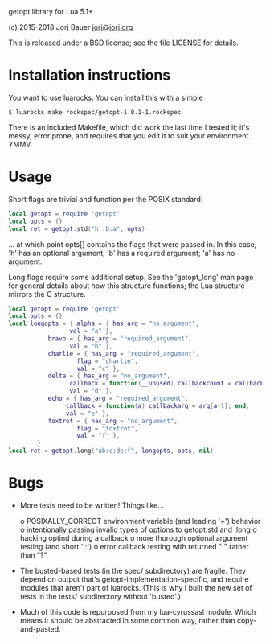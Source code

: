 getopt library for Lua 5.1+

(c) 2015-2018 Jorj Bauer <jorj@jorj.org>

This is released under a BSD license; see the file LICENSE for details.

# Installation instructions

You want to use luarocks. You can install this with a simple

```
$ luarocks make rockspec/getopt-1.0.1-1.rockspec
```

There is an included Makefile, which did work the last time I tested
it; it's messy, error prone, and requires that you edit it to suit
your environment. YMMV.

# Usage

Short flags are trivial and function per the POSIX standard:

``` lua
local getopt = require 'getopt'
local opts = {}
local ret = getopt.std("h::b:a", opts)
```

... at which point opts[] contains the flags that were passed in. In
this case, 'h' has an optional argument; 'b' has a required argument;
'a' has no argument.

Long flags require some additional setup. See the 'getopt_long' man
page for general details about how this structure functions; the Lua
structure mirrors the C structure.

``` lua
local getopt = require 'getopt'
local opts = {}
local longopts = { alpha = { has_arg = "no_argument",
			     val = "a" },
		   bravo = { has_arg = "required_argument",
			     val = "b" },
		   charlie = { has_arg = "required_argument",
			       flag = "charlie",
			       val = "c" },
		   delta = { has_arg = "no_argument",
			     callback = function(__unused) callbackcount = callbackcount + 1; end,
			     val = "d" },
		   echo = { has_arg = "required_argument",
			    callback = function(a) callbackarg = arg[a-1]; end,
			    val = "e" },
		   foxtrot = { has_arg = "no_argument",
			       flag = "foxtrot",
			       val = "f" },
		}
local ret = getopt.long("ab:c:de:f", longopts, opts, nil)
```

# Bugs

* More tests need to be written! Things like...

  o POSIXALLY_CORRECT environment variable (and leading '+') behavior
  o intentionally passing invalid types of options to getopt.std and .long
  o hacking optind during a callback
  o more thorough optional argument testing (and short '::')
  o error callback testing with returned ":" rather than "?"

* The busted-based tests (in the spec/ subdirectory) are fragile. They
  depend on output that's getopt-implementation-specific, and require
  modules that aren't part of luarocks. (This is why I built the new
  set of tests in the tests/ subdirectory without 'busted'.)

* Much of this code is repurposed from my lua-cyrussasl module. Which
  means it should be abstracted in some common way, rather than
  copy-and-pasted.